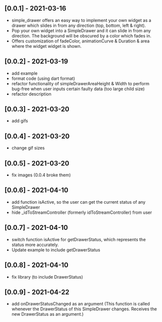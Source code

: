 ## [0.0.1] - 2021-03-16

* simple_drawer offers an easy way to implement your own widget as a drawer which slides in from any direction (top, bottom, left & right).
* Pop your own widget into a SimpleDrawer and it can slide in from any direction. The background will be obscured by a color which fades in.
* Offers customization of fadeColor, animationCurve & Duration & area where the widget widget is shown.

## [0.0.2] - 2021-03-19

* add example
* format code (using dart format)
* refactor functionality of simpleDrawerAreaHeight & Width to perform bug-free when user inputs certain faulty data (too large child size)
* refactor description

## [0.0.3] - 2021-03-20

* add gifs

## [0.0.4] - 2021-03-20

* change gif sizes

## [0.0.5] - 2021-03-20

* fix images (0.0.4 broke them)

## [0.0.6] - 2021-04-10

* add function isActive, so the user can get the current status of any SimpleDrawer
* hide _idToStreamController (formerly idToStreamController) from user

## [0.0.7] - 2021-04-10

* switch function isActive for getDrawerStatus, which represents the status more accurately.
* Update example to include getDrawerStatus

## [0.0.8] - 2021-04-10

* fix library (to include DrawerStatus)

## [0.0.9] - 2021-04-22

* add onDrawerStatusChanged as an argument (This function is called whenever the DrawerStatus of this SimpleDrawer changes. Receives the new DrawerStatus as an argument.)